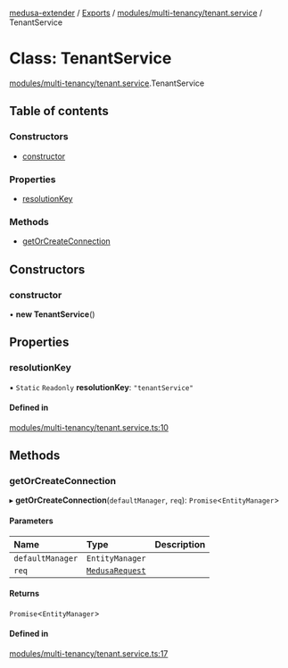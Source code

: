 [medusa-extender](../README.md) / [Exports](../modules.md) / [modules/multi-tenancy/tenant.service](../modules/modules_multi_tenancy_tenant_service.md) / TenantService

# Class: TenantService

[modules/multi-tenancy/tenant.service](../modules/modules_multi_tenancy_tenant_service.md).TenantService

## Table of contents

### Constructors

- [constructor](modules_multi_tenancy_tenant_service.TenantService.md#constructor)

### Properties

- [resolutionKey](modules_multi_tenancy_tenant_service.TenantService.md#resolutionkey)

### Methods

- [getOrCreateConnection](modules_multi_tenancy_tenant_service.TenantService.md#getorcreateconnection)

## Constructors

### constructor

• **new TenantService**()

## Properties

### resolutionKey

▪ `Static` `Readonly` **resolutionKey**: ``"tenantService"``

#### Defined in

[modules/multi-tenancy/tenant.service.ts:10](https://github.com/adrien2p/medusa-extender/blob/12c4270/src/modules/multi-tenancy/tenant.service.ts#L10)

## Methods

### getOrCreateConnection

▸ **getOrCreateConnection**(`defaultManager`, `req`): `Promise`<`EntityManager`\>

#### Parameters

| Name | Type | Description |
| :------ | :------ | :------ |
| `defaultManager` | `EntityManager` |  |
| `req` | [`MedusaRequest`](../modules/core_types.md#medusarequest) |  |

#### Returns

`Promise`<`EntityManager`\>

#### Defined in

[modules/multi-tenancy/tenant.service.ts:17](https://github.com/adrien2p/medusa-extender/blob/12c4270/src/modules/multi-tenancy/tenant.service.ts#L17)

